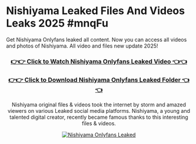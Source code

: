 # Nishiyama Leaked Files And Videos Leaks 2025 #mnqFu

Get Nishiyama Onlyfans leaked all content. Now you can access all videos and photos of Nishiyama. All video and files new update 2025!
<div align="center" title="Nishiyama Onlyfans Leaked">
  
### [👉👉 Click to Watch Nishiyama Onlyfans Leaked Video 👈👈](https://links2leaks.com?utm_source=nishiyama&utm_medium=gitfeb)  
### [👉👉 Click to Download Nishiyama Onlyfans Leaked Folder 👈👈](https://links2leaks.com?utm_source=nishiyama&utm_medium=gitfeb)  

Nishiyama original files & videos took the internet by storm and amazed viewers on various Leaked social media platforms. Nishiyama, a young and talented digital creator, recently became famous thanks to this interesting files & videos.

[![Nishiyama Onlyfans Leaked](https://i.ibb.co/93hzkbrt/l2l.gif)](https://links2leaks.com?utm_source=nishiyama&utm_medium=gitfeb)  

</div>
